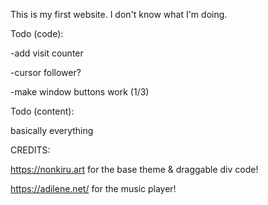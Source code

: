 This is my first website.
I don't know what I'm doing.


Todo (code):

-add visit counter


-cursor follower?


-make window buttons work (1/3)


Todo (content):


basically everything



CREDITS:

https://nonkiru.art for the base theme & draggable div code!

https://adilene.net/ for the music player!
